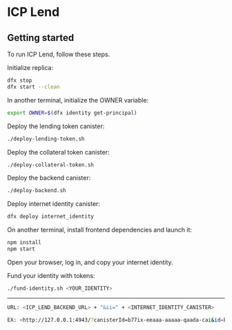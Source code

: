 # ICP Lend

## Getting started

To run ICP Lend, follow these steps.

Initialize replica:

```bash
dfx stop
dfx start --clean
```

In another terminal, initialize the OWNER variable:

```bash
export OWNER=$(dfx identity get-principal)
```

Deploy the lending token canister:

```bash
./deploy-lending-token.sh
```

Deploy the collateral token canister:

```bash
./deploy-collateral-token.sh
```

Deploy the backend canister:

```bash
./deploy-backend.sh
```

Deploy internet identity canister:

```bash
dfx deploy internet_identity
```

On another terminal, install frontend dependencies and launch it:

```bash
npm install
npm start
```

Open your browser, log in, and copy your internet identity.

Fund your identity with tokens:

```bash
./fund-identity.sh <YOUR_IDENTITY>
```

---

```bash
URL: <ICP_LEND_BACKEND_URL> + "&ii=" + <INTERNET_IDENTITY_CANISTER>

EX: <http://127.0.0.1:4943/?canisterId=b77ix-eeaaa-aaaaa-qaada-cai&id=br5f7-7uaaa-aaaaa-qaaca-cai&ii=http://bw4dl-smaaa-aaaaa-qaacq-cai.localhost:4943/>
```
